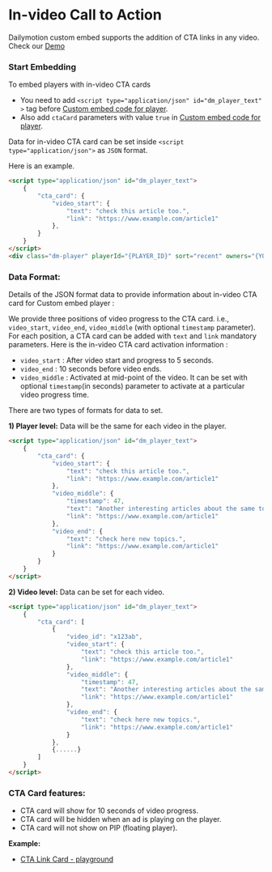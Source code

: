 # In-video Call to Action

Dailymotion custom embed supports the addition of CTA links in any video. Check our [Demo](https://dailymotion-pro-services.github.io/custom-embed-v2/examples/cta_card/index.html)

### Start Embedding

To embed players with in-video CTA cards 
- You need to add `<script type="application/json" id="dm_player_text" >` tag before [Custom embed code for player](https://dailymotion-pro-services.github.io/custom-embed-v2/).
- Also add `ctaCard` parameters with value `true` in [Custom embed code for player](https://dailymotion-pro-services.github.io/custom-embed-v2/).

Data for in-video CTA card can be set inside `<script type="application/json">` as `JSON` format.

Here is an example.

```html
<script type="application/json" id="dm_player_text">
    {
        "cta_card": {
            "video_start": {
                "text": "check this article too.",
                "link": "https://www.example.com/article1"
            },
        }
    }
</script>
<div class="dm-player" playerId="{PLAYER_ID}" sort="recent" owners="{YOUR_CHANNEL_NAME}" ctaCard="true"></div>
```

### Data Format:

Details of the JSON format data to provide information about in-video CTA card for Custom embed player :

We provide three positions of video progress to the CTA card. i.e., `video_start`, `video_end`, `video_middle` (with optional `timestamp` parameter). For each position, a CTA card can be added with `text` and `link` mandatory parameters. Here is the in-video CTA card activation information : 

- `video_start` : After video start and progress to 5 seconds.
- `video_end` : 10 seconds before video ends.
- `video_middle` : Activated at mid-point of the video. It can be set with optional `timestamp`(in seconds) parameter to activate at a particular video progress time.


There are two types of formats for data to set.

__1) Player level:__ Data will be the same for each video in the player.

```html
<script type="application/json" id="dm_player_text">
    {
        "cta_card": {
            "video_start": {
                "text": "check this article too.",
                "link": "https://www.example.com/article1"
            },
            "video_middle": {
                "timestamp": 47, 
                "text": "Another interesting articles about the same topic",
                "link": "https://www.example.com/article1"
            },
            "video_end": {
                "text": "check here new topics.",
                "link": "https://www.example.com/article1"
            }
        }
    }
</script>
```

__2) Video level:__ Data can be set for each video.


```html
<script type="application/json" id="dm_player_text">
    {
        "cta_card": [
            {
                "video_id": "x123ab",
                "video_start": {
                    "text": "check this article too.",
                    "link": "https://www.example.com/article1"
                },
                "video_middle": {
                    "timestamp": 47,
                    "text": "Another interesting articles about the same topic",
                    "link": "https://www.example.com/article1"
                },
                "video_end": {
                    "text": "check here new topics.",
                    "link": "https://www.example.com/article1"
                }
            },
            {......}
        ]
    }
</script>
```


### CTA Card features:
- CTA card will show for 10 seconds of video progress.
- CTA card will be hidden when an ad is playing on the player.
- CTA card will not show on PIP (floating player). 

**Example:**
- [CTA Link Card - playground](https://dailymotion-pro-services.github.io/custom-embed-v2/examples/cta_card/index.html)
